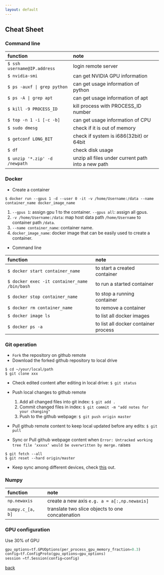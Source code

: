 ```yaml
---
layout: default
---
```


## Cheat Sheet


### Command line

| function                     | note                                     |
|:-----------------------------|:-----------------------------------------|
| `$ ssh username@IP.address`  |login remote server                       |
| `$ nvidia-smi`               | can get NVIDIA GPU information           |
| <code>$ ps -auxf &#124; grep python</code> | can get usage information of python      |
| <code>$ ps -A &#124; grep apt      </code> | can get usage information of apt         |
| `$ kill -9 PROCESS_ID`       | kill process with PROCESS_ID number      |
| `$ top -n 1 -i [-c -b]`      | can get usage information of CPU         |
| `$ sudo dmesg`               | check if it is out of memory             |
| `$ getconf LONG_BIT `        | check if system is i686(32bit) or 64bit  |
| `$ df`                       | check disk usage                         |
| `$ unzip '*.zip' -d /newpath`| unzip all files under current path into a new path |


### Docker
* Create a container
```
$ docker run --gpus 1 -d --user 0 -it -v /home/Username:/data --name container_name docker_image_name
```
  1. `--gpus 1`: assign gpu 1 to the container. `--gpus all`: assign all gpus.
  2. `-v /home/Username:/data`: map host data path `/home/Username` to container path `/data`.
  3. `--name container_name`: container name.
  4. `docker_image_name`: docker image that can be easily used to create a container.

* Command line

| function                                      | note                                     |
|:----------------------------------------------|:-----------------------------------------|
| `$ docker start container_name`               | to start a created container             |
| `$ docker exec -it container_name /bin/bash`  | to run a started container               |
| `$ docker stop container_name`                | to stop a running container              |
| `$ docker rm container_name`                  | to remove a container                    |
| `$ docker image ls`                           | to list all docker images                |
| `$ docker ps -a`                              | to list all docker container process     |



### Git operation

* `Fork` the repository on github remote
* Download the forked github repository to local drive
```
$ cd ~/your/local/path
$ git clone xxx
```
* Check edited content after editing in local drive: `$ git status `
* Push local changes to github remote
  1. Add all changed files into git index: `$ git add . `
  2. Commit changed files in index: `$ git commit -m "add notes for your changing" `
  3. Push to the github webpage: `$ git push origin master `

* Pull github remote content to keep local updated before any edits: `$ git pull`
* Sync or Pull github webpage content when `Error: Untracked working tree file ‘xxxxx’ would be overwritten by merge.` raises
```
$ git fetch --all
$ git reset --hard origin/master
```
* Keep sync among different devices, check [this](https://blog.csdn.net/elloop/article/details/54898512) out.


### Numpy

| function           | note                                               |
|:-------------------|:---------------------------------------------------|
| `np.newaxis`       | create a new axis `e.g. a = a[:,np.newaxis]`       |
| `numpy.c_[a, b]`   | translate two slice objects to one concatenation   |


### GPU configuration

Use 30% of GPU
```python
gpu_options=tf.GPUOptions(per_process_gpu_memory_fraction=0.3)
config=tf.ConfigProto(gpu_options=gpu_options)
session =tf.Session(config=config)
```


[back](./)
